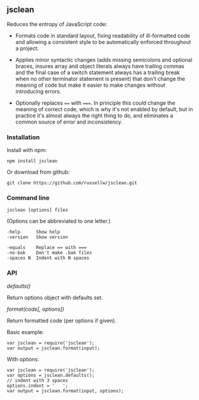 ## jsclean

Reduces the entropy of JavaScript code:

- Formats code in standard layout, fixing readability of ill-formatted code and allowing a consistent style to be automatically enforced throughout a project.

- Applies minor syntactic changes (adds missing semicolons and optional braces, insures array and object literals always have trailing commas and the final case of a switch statement always has a trailing break when no other terminator statement is present) that don't change the meaning of code but make it easier to make changes without introducing errors.

- Optionally replaces `==` with `===`. In principle this could change the meaning of correct code, which is why it's not enabled by default, but in practice it's almost always the right thing to do, and eliminates a common source of error and inconsistency.

### Installation

Install with npm:

```
npm install jsclean
```

Or download from github:

```
git clone https://github.com/russellw/jsclean.git
```

### Command line

```
jsclean [options] files
```

(Options can be abbreviated to one letter.)

```
-help      Show help
-version   Show version

-equals    Replace == with ===
-no-bak    Don't make .bak files
-spaces N  Indent with N spaces
```

### API

*defaults()*

Return options object with defaults set.

*format(code[, options])*

Return formatted code (per options if given).

Basic example:

```
var jsclean = require('jsclean');
var output = jsclean.format(input);
```

With options:

```
var jsclean = require('jsclean');
var options = jsclean.defaults();
// indent with 3 spaces
options.indent = '   ';
var output = jsclean.format(input, options);
```
